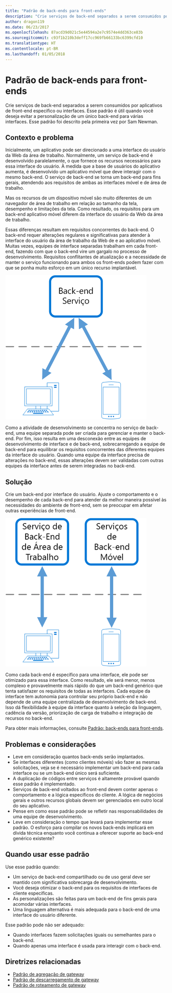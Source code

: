 ```yaml
---
title: "Padrão de back-ends para front-ends"
description: "Crie serviços de back-end separados a serem consumidos por aplicativos de front-end específico ou interfaces."
author: dragon119
ms.date: 06/23/2017
ms.openlocfilehash: 87acd39d021c5e44594a2e7c9574e4dd363ce83b
ms.sourcegitcommit: c93f1b210b3deff17cc969fb66133bc6399cfd10
ms.translationtype: HT
ms.contentlocale: pt-BR
ms.lasthandoff: 01/05/2018
---
```

# <a name="backends-for-frontends-pattern"></a>Padrão de back-ends para front-ends

Crie serviços de back-end separados a serem consumidos por aplicativos de front-end específico ou interfaces. Esse padrão é útil quando você deseja evitar a personalização de um único back-end para várias interfaces. Esse padrão foi descrito pela primeira vez por Sam Newman.

## <a name="context-and-problem"></a>Contexto e problema

Inicialmente, um aplicativo pode ser direcionado a uma interface do usuário da Web da área de trabalho. Normalmente, um serviço de back-end é desenvolvido paralelamente, o que fornece os recursos necessários para essa interface do usuário. À medida que a base de usuários do aplicativo aumenta, é desenvolvido um aplicativo móvel que deve interagir com o mesmo back-end. O serviço de back-end se torna um back-end para fins gerais, atendendo aos requisitos de ambas as interfaces móvel e de área de trabalho.

Mas os recursos de um dispositivo móvel são muito diferentes de um navegador de área de trabalho em relação ao tamanho da tela, desempenho e limitações da tela. Como resultado, os requisitos para um back-end aplicativo móvel diferem da interface do usuário da Web da área de trabalho. 

Essas diferenças resultam em requisitos concorrentes do back-end. O back-end requer alterações regulares e significativas para atender à interface do usuário da área de trabalho da Web de e ao aplicativo móvel. Muitas vezes, equipes de interface separadas trabalham em cada front-end, fazendo com que o back-end vire um gargalo no processo de desenvolvimento. Requisitos conflitantes de atualização e a necessidade de manter o serviço funcionando para ambos os front-ends podem fazer com que se ponha muito esforço em um único recurso implantável.

![](./_images/backend-for-frontend.png) 

Como a atividade de desenvolvimento se concentra no serviço de back-end, uma equipe separada pode ser criada para gerenciar e manter o back-end. Por fim, isso resulta em uma desconexão entre as equipes de desenvolvimento de interface e de back-end, sobrecarregando a equipe de back-end para equilibrar os requisitos concorrentes das diferentes equipes da interface do usuário. Quando uma equipe da interface precisa de alterações no back-end, essas alterações devem ser validadas com outras equipes da interface antes de serem integradas no back-end. 

## <a name="solution"></a>Solução

Crie um back-end por interface do usuário. Ajuste o comportamento e o desempenho de cada back-end para atender da melhor maneira possível às necessidades do ambiente de front-end, sem se preocupar em afetar outras experiências de front-end.

![](./_images/backend-for-frontend-example.png) 

Como cada back-end é específico para uma interface, ele pode ser otimizado para essa interface. Como resultado, ele será menor, menos complexo e provavelmente mais rápido do que um back-end genérico que tenta satisfazer os requisitos de todas as interfaces. Cada equipe da interface tem autonomia para controlar seu próprio back-end e não depende de uma equipe centralizada de desenvolvimento de back-end. Isso dá flexibilidade à equipe da interface quanto à seleção da linguagem, cadência da versão, priorização de carga de trabalho e integração de recursos no back-end.

Para obter mais informações, consulte [Padrão: back-ends para front-ends](http://samnewman.io/patterns/architectural/bff/).

## <a name="issues-and-considerations"></a>Problemas e considerações

- Leve em consideração quantos back-ends serão implantados.
- Se interfaces diferentes (como clientes móveis) vão fazer as mesmas solicitações, veja se é necessário implementar um back-end para cada interface ou se um back-end único será suficiente.
- A duplicação de códigos entre serviços é altamente provável quando esse padrão é implementado.
- Serviços de back-end voltados ao front-end devem conter apenas o comportamento e a lógica específicos do cliente. A lógica de negócios gerais e outros recursos globais devem ser gerenciados em outro local do seu aplicativo.
- Pense em como esse padrão pode se refletir nas responsabilidades de uma equipe de desenvolvimento.
- Leve em consideração o tempo que levará para implementar esse padrão. O esforço para compilar os novos back-ends implicará em dívida técnica enquanto você continua a oferecer suporte ao back-end genérico existente?

## <a name="when-to-use-this-pattern"></a>Quando usar esse padrão

Use esse padrão quando:

- Um serviço de back-end compartilhado ou de uso geral deve ser mantido com significativa sobrecarga de desenvolvimento.
- Você deseja otimizar o back-end para os requisitos de interfaces de cliente específicas.
- As personalizações são feitas para um back-end de fins gerais para acomodar várias interfaces.
- Uma linguagem alternativa é mais adequada para o back-end de uma interface do usuário diferente.

Esse padrão pode não ser adequado:

- Quando interfaces fazem solicitações iguais ou semelhantes para o back-end.
- Quando apenas uma interface é usada para interagir com o back-end.

## <a name="related-guidance"></a>Diretrizes relacionadas

- [Padrão de agregação de gateway](./gateway-aggregation.md)
- [Padrão de descarregamento de gateway](./gateway-offloading.md)
- [Padrão de roteamento de gateway](./gateway-routing.md)


